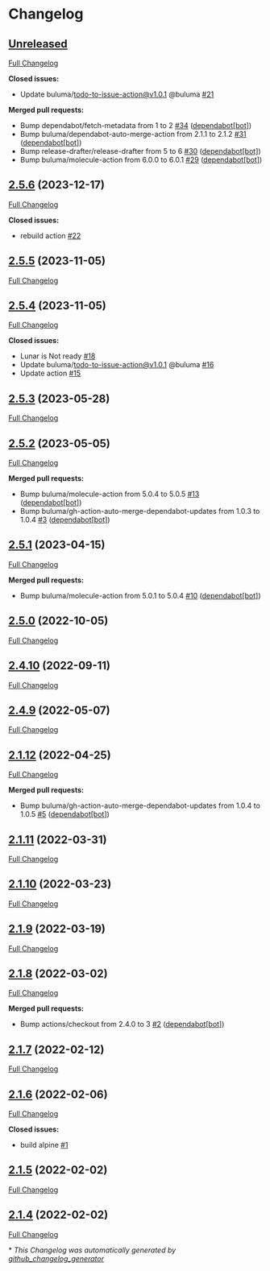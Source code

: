 # Changelog

## [Unreleased](https://github.com/buluma/ansible-role-ansible/tree/HEAD)

[Full Changelog](https://github.com/buluma/ansible-role-ansible/compare/2.5.6...HEAD)

**Closed issues:**

- Update buluma/todo-to-issue-action@v1.0.1 @buluma [\#21](https://github.com/buluma/ansible-role-ansible/issues/21)

**Merged pull requests:**

- Bump dependabot/fetch-metadata from 1 to 2 [\#34](https://github.com/buluma/ansible-role-ansible/pull/34) ([dependabot[bot]](https://github.com/apps/dependabot))
- Bump buluma/dependabot-auto-merge-action from 2.1.1 to 2.1.2 [\#31](https://github.com/buluma/ansible-role-ansible/pull/31) ([dependabot[bot]](https://github.com/apps/dependabot))
- Bump release-drafter/release-drafter from 5 to 6 [\#30](https://github.com/buluma/ansible-role-ansible/pull/30) ([dependabot[bot]](https://github.com/apps/dependabot))
- Bump buluma/molecule-action from 6.0.0 to 6.0.1 [\#29](https://github.com/buluma/ansible-role-ansible/pull/29) ([dependabot[bot]](https://github.com/apps/dependabot))

## [2.5.6](https://github.com/buluma/ansible-role-ansible/tree/2.5.6) (2023-12-17)

[Full Changelog](https://github.com/buluma/ansible-role-ansible/compare/2.5.5...2.5.6)

**Closed issues:**

- rebuild action [\#22](https://github.com/buluma/ansible-role-ansible/issues/22)

## [2.5.5](https://github.com/buluma/ansible-role-ansible/tree/2.5.5) (2023-11-05)

[Full Changelog](https://github.com/buluma/ansible-role-ansible/compare/2.5.4...2.5.5)

## [2.5.4](https://github.com/buluma/ansible-role-ansible/tree/2.5.4) (2023-11-05)

[Full Changelog](https://github.com/buluma/ansible-role-ansible/compare/2.5.3...2.5.4)

**Closed issues:**

- Lunar is Not ready [\#18](https://github.com/buluma/ansible-role-ansible/issues/18)
- Update buluma/todo-to-issue-action@v1.0.1 @buluma [\#16](https://github.com/buluma/ansible-role-ansible/issues/16)
- Update action [\#15](https://github.com/buluma/ansible-role-ansible/issues/15)

## [2.5.3](https://github.com/buluma/ansible-role-ansible/tree/2.5.3) (2023-05-28)

[Full Changelog](https://github.com/buluma/ansible-role-ansible/compare/2.5.2...2.5.3)

## [2.5.2](https://github.com/buluma/ansible-role-ansible/tree/2.5.2) (2023-05-05)

[Full Changelog](https://github.com/buluma/ansible-role-ansible/compare/2.5.1...2.5.2)

**Merged pull requests:**

- Bump buluma/molecule-action from 5.0.4 to 5.0.5 [\#13](https://github.com/buluma/ansible-role-ansible/pull/13) ([dependabot[bot]](https://github.com/apps/dependabot))
- Bump buluma/gh-action-auto-merge-dependabot-updates from 1.0.3 to 1.0.4 [\#3](https://github.com/buluma/ansible-role-ansible/pull/3) ([dependabot[bot]](https://github.com/apps/dependabot))

## [2.5.1](https://github.com/buluma/ansible-role-ansible/tree/2.5.1) (2023-04-15)

[Full Changelog](https://github.com/buluma/ansible-role-ansible/compare/2.5.0...2.5.1)

**Merged pull requests:**

- Bump buluma/molecule-action from 5.0.1 to 5.0.4 [\#10](https://github.com/buluma/ansible-role-ansible/pull/10) ([dependabot[bot]](https://github.com/apps/dependabot))

## [2.5.0](https://github.com/buluma/ansible-role-ansible/tree/2.5.0) (2022-10-05)

[Full Changelog](https://github.com/buluma/ansible-role-ansible/compare/2.4.10...2.5.0)

## [2.4.10](https://github.com/buluma/ansible-role-ansible/tree/2.4.10) (2022-09-11)

[Full Changelog](https://github.com/buluma/ansible-role-ansible/compare/2.4.9...2.4.10)

## [2.4.9](https://github.com/buluma/ansible-role-ansible/tree/2.4.9) (2022-05-07)

[Full Changelog](https://github.com/buluma/ansible-role-ansible/compare/2.1.12...2.4.9)

## [2.1.12](https://github.com/buluma/ansible-role-ansible/tree/2.1.12) (2022-04-25)

[Full Changelog](https://github.com/buluma/ansible-role-ansible/compare/2.1.11...2.1.12)

**Merged pull requests:**

- Bump buluma/gh-action-auto-merge-dependabot-updates from 1.0.4 to 1.0.5 [\#5](https://github.com/buluma/ansible-role-ansible/pull/5) ([dependabot[bot]](https://github.com/apps/dependabot))

## [2.1.11](https://github.com/buluma/ansible-role-ansible/tree/2.1.11) (2022-03-31)

[Full Changelog](https://github.com/buluma/ansible-role-ansible/compare/2.1.10...2.1.11)

## [2.1.10](https://github.com/buluma/ansible-role-ansible/tree/2.1.10) (2022-03-23)

[Full Changelog](https://github.com/buluma/ansible-role-ansible/compare/2.1.9...2.1.10)

## [2.1.9](https://github.com/buluma/ansible-role-ansible/tree/2.1.9) (2022-03-19)

[Full Changelog](https://github.com/buluma/ansible-role-ansible/compare/2.1.8...2.1.9)

## [2.1.8](https://github.com/buluma/ansible-role-ansible/tree/2.1.8) (2022-03-02)

[Full Changelog](https://github.com/buluma/ansible-role-ansible/compare/2.1.7...2.1.8)

**Merged pull requests:**

- Bump actions/checkout from 2.4.0 to 3 [\#2](https://github.com/buluma/ansible-role-ansible/pull/2) ([dependabot[bot]](https://github.com/apps/dependabot))

## [2.1.7](https://github.com/buluma/ansible-role-ansible/tree/2.1.7) (2022-02-12)

[Full Changelog](https://github.com/buluma/ansible-role-ansible/compare/2.1.6...2.1.7)

## [2.1.6](https://github.com/buluma/ansible-role-ansible/tree/2.1.6) (2022-02-06)

[Full Changelog](https://github.com/buluma/ansible-role-ansible/compare/2.1.5...2.1.6)

**Closed issues:**

- build alpine [\#1](https://github.com/buluma/ansible-role-ansible/issues/1)

## [2.1.5](https://github.com/buluma/ansible-role-ansible/tree/2.1.5) (2022-02-02)

[Full Changelog](https://github.com/buluma/ansible-role-ansible/compare/2.1.4...2.1.5)

## [2.1.4](https://github.com/buluma/ansible-role-ansible/tree/2.1.4) (2022-02-02)

[Full Changelog](https://github.com/buluma/ansible-role-ansible/compare/72bc0c31abb8984a303a228aea8659cc6456c6a0...2.1.4)



\* *This Changelog was automatically generated by [github_changelog_generator](https://github.com/github-changelog-generator/github-changelog-generator)*
